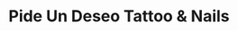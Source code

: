 ---
title: "Pide Un Deseo Tattoo & Nails"
url: /torrent/pide-un-deseo-tattoo-und-nails/
shop: Kosmetik
---